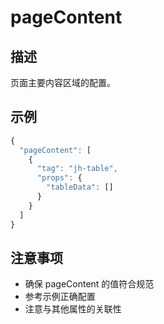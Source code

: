 # pageContent

## 描述
页面主要内容区域的配置。

## 示例
```javascript
{
  "pageContent": [
    {
      "tag": "jh-table",
      "props": {
        "tableData": []
      }
    }
  ]
}
```

## 注意事项
- 确保 pageContent 的值符合规范
- 参考示例正确配置
- 注意与其他属性的关联性
